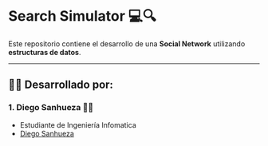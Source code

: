 # Search Simulator 💻🔍

Este repositorio contiene el desarrollo de una **Social Network** utilizando **estructuras de datos**.

---

## 👨‍💻 Desarrollado por:

### 1. Diego Sanhueza 👨‍💻
- Estudiante de Ingeniería Infomatica
- [Diego Sanhueza](https://github.com/Diego0119)